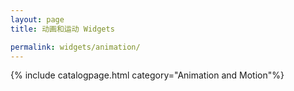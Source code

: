 ```yaml
---
layout: page
title: 动画和运动 Widgets

permalink: widgets/animation/
---
```


{% include catalogpage.html category="Animation and Motion"%}